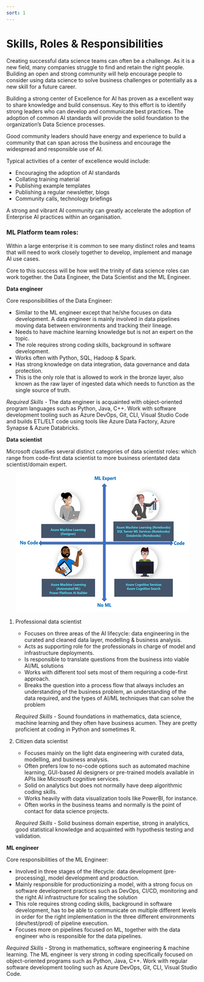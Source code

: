 ```yaml
---
sort: 1
---
```

# Skills, Roles & Responsibilities

Creating successful data science teams can often be a challenge. As it is a new field, many companies struggle to find and retain the right people. Building an open and strong community will help encourage people to consider using data science to solve business challenges or potentially as a new skill for a future career. 

Building a strong center of Excellence for AI has proven as a excellent way to share knowledge and build consensus. 
Key to this effort is to identify strong leaders who can develop and communicate best practices. The adoption of common AI standards will provide the solid foundation to the organization’s Data Science processes.  

Good community leaders should have energy and experience to build a community that can span across the business and encourage the widespread and responsible use of AI.  

Typical activities of a center of excellence would include:

* Encouraging the adoption of AI standards
* Collating training material
* Publishing example templates
* Publishing a regular newsletter, blogs
* Community calls, technology briefings 

A strong and vibrant AI community can greatly accelerate the adoption of Enterprise AI practices within an organisation.

### ML Platform team roles:

Within a large enterprise it is common to see many distinct roles and teams that will need to work closely together to develop, implement and manage AI use cases. 

Core to this success will be how well the trinity of data science roles can work together. the Data Engineer, the Data Scientist and the ML Engineer.  

**Data engineer**

Core responsibilities of the Data Engineer:

* Similar to the ML engineer except that he/she focuses on data development. A data engineer is mainly involved in data pipelines moving data between environments and tracking their lineage.
* Needs to have machine learning knowledge but is not an expert on the topic.
* The role requires strong coding skills, background in software development.
* Works often with Python, SQL, Hadoop & Spark.
* Has strong knowledge on data integration, data governance and data protection. 
* This is the only role that is allowed to work in the bronze layer, also known as the raw layer of ingested data which needs to function as the single source of truth.

*Required Skills* - The data engineer is acquainted with object-oriented program languages such as Python, Java, C++. Work with software development tooling such as Azure DevOps, Git, CLI, Visual Studio Code and builds ETL/ELT code using tools like Azure Data Factory, Azure Synapse & Azure Databricks.

**Data scientist**

Microsoft classifies several distinct categories of data scientist roles: which range from code-first data scientist to more business orientated data scientist/domain expert.

<p align ="center"><img src="DSTypes.png">

1. Professional data scientist
    * Focuses on three areas of the AI lifecycle: data engineering in the curated and cleaned data layer, modelling & business analysis. 
    * Acts as supporting role for the professionals in charge of model and infrastructure deployments.
    * Is responsible to translate questions from the business into viable AI/ML solutions
    * Works with different tool sets most of them requiring a code-first approach.
    * Breaks the question into a process flow that always includes an understanding of the business problem, an understanding of the data required, and the types of AI/ML techniques that can solve the problem 

    *Required Skills* - Sound foundations in mathematics, data science, machine learning and they often have business acumen. They are pretty proficient at coding in Python and sometimes R.

2. Citizen data scientist
    * Focuses mainly on the light data engineering with curated data, modelling, and business analysis.
    * Often prefers low to no-code options such as automated machine learning, GUI-based AI designers or pre-trained models available in APIs like Microsoft cognitive services.
    * Solid on analytics but does not normally have deep algorithmic coding skills.
    * Works heavily with data visualization tools like PowerBI, for instance.
    * Often works in the business teams and normally is the point of contact for data science projects.

    *Required Skills* - Solid business domain expertise, strong in analytics, good statistical knowledge and acquainted with hypothesis testing and validation.

**ML engineer**

Core responsibilities of the ML Engineer:

* Involved in three stages of the lifecycle: data development (pre-processing), model development and production.
* Mainly responsible for productionizing a model, with a strong focus on software development practices such as DevOps, CI/CD, monitoring and the right AI infrastructure for scaling the solution
* This role requires strong coding skills, background in software development, has to be able to communicate on multiple different levels in order for the right implementation in the three different environments (dev/test/prod) of pipeline execution.
* Focuses more on pipelines focused on ML, together with the data engineer who is responsible for the data pipelines.

*Required Skills* - Strong in mathematics, software engineering & machine learning. The ML engineer is very strong in coding specifically focused on object-oriented programs such as Python, Java, C++. Work with regular software development tooling such as Azure DevOps, Git, CLI, Visual Studio Code.

